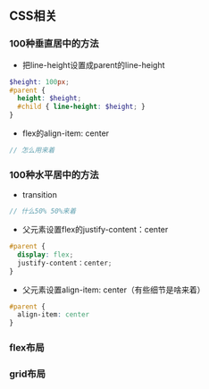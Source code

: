 ## CSS相关
### 100种垂直居中的方法
- 把line-height设置成parent的line-height
```scss
$height: 100px;
#parent {
  height: $height;
  #child { line-height: $height; }
}
```

- flex的align-item: center
```scss
// 怎么用来着
```


### 100种水平居中的方法
- transition
```scss
// 什么50% 50%来着
```

- 父元素设置flex的justify-content：center
```scss
#parent {
  display: flex;
  justify-content：center;
}
```

- 父元素设置align-item: center（有些细节是啥来着）
```scss
#parent {
  align-item: center
}
```

### flex布局

### grid布局